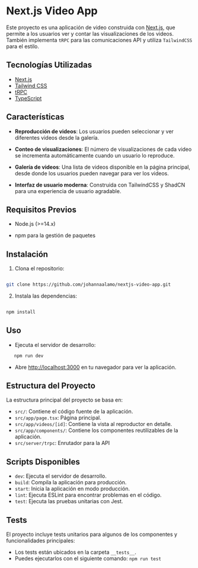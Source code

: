 # Next.js Video App

  
Este proyecto es una aplicación de video construida con [Next.js](https://nextjs.org/), que permite a los usuarios ver y contar las visualizaciones de los videos. También implementa `tRPC` para las comunicaciones API y utiliza `TailwindCSS` para el estilo.

  
## Tecnologías Utilizadas

-   [Next.js](https://nextjs.org/)
-   [Tailwind CSS](https://tailwindcss.com/)
-   [tRPC](https://trpc.io/)
-   [TypeScript](https://www.typescriptlang.org/)

  

## Características

  

-  **Reproducción de videos**: Los usuarios pueden seleccionar y ver diferentes videos desde la galería.

-  **Conteo de visualizaciones**: El número de visualizaciones de cada video se incrementa automáticamente cuando un usuario lo reproduce.

-  **Galería de videos**: Una lista de videos disponible en la página principal, desde donde los usuarios pueden navegar para ver los videos.

-  **Interfaz de usuario moderna**: Construida con TailwindCSS y ShadCN para una experiencia de usuario agradable.

  

## Requisitos Previos

  

- Node.js (>=14.x)

- npm para la gestión de paquetes

  

## Instalación

  

1. Clona el repositorio:

  

```bash

git clone https://github.com/johannaalamo/nextjs-video-app.git

```

2. Instala las dependencias:

```bash

npm install

```

## Uso

 -  Ejecuta el servidor de desarrollo:
 ```bash
    npm run dev
```

 - Abre [http://localhost:3000](http://localhost:3000) en tu navegador para ver la aplicación.

## Estructura del Proyecto

La estructura principal del proyecto se basa en:

-   `src/`: Contiene el código fuente de la aplicación.
-   `src/app/page.tsx`: Página principal.
-   `src/app/videos/[id]`: Contiene la vista al reproductor en detalle.
-   `src/app/components/`: Contiene los componentes reutilizables de la aplicación.
-   `src/server/trpc`: Enrutador para la API

 
 ## Scripts Disponibles

 - `dev`: Ejecuta el servidor de desarrollo.
 -   `build`: Compila la aplicación para producción.
 -   `start`: Inicia la aplicación en modo producción.
 -   `lint`: Ejecuta ESLint para encontrar problemas en el código.
 -   `test`: Ejecuta las pruebas unitarias con Jest.

 ## Tests
 El proyecto incluye tests unitarios para algunos de los componentes y funcionalidades principales:
 

 -  Los tests están ubicados en la carpeta `__tests__`.
 - Puedes ejecutarlos con el siguiente comando:
  `npm run test`